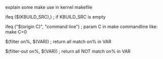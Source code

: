 explain some make use in kernel makefile

ifeq ($(KBUILD_SRC),)  ; if KBUILD_SRC is empty

ifeq ("$(origin C)", "command line")  ; param C in make commandline like: make C=0

$(filter on%, $(VAR))  ; return all match on% in VAR

$(filter-out on%, $(VAR))  ; return all NOT match on% in VAR

